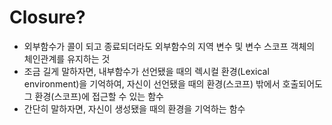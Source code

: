 # Closure?

- 외부함수가 콜이 되고 종료되더라도 외부함수의 지역 변수 및 변수 스코프 객체의 체인관계를 유지하는 것
- 조금 길게 말하자면, 내부함수가 선언됐을 때의 렉시컬 환경(Lexical environment)을 기억하여, 자신이 선언됐을 때의 환경(스코프) 밖에서 호출되어도 그 환경(스코프)에 접근할 수 있는 함수
- 간단히 말하자면, 자신이 생성됐을 때의 환경을 기억하는 함수
